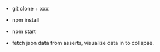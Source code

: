 * git clone + xxx

* npm install

* npm start

* fetch json data from asserts, visualize data in to collapse.
